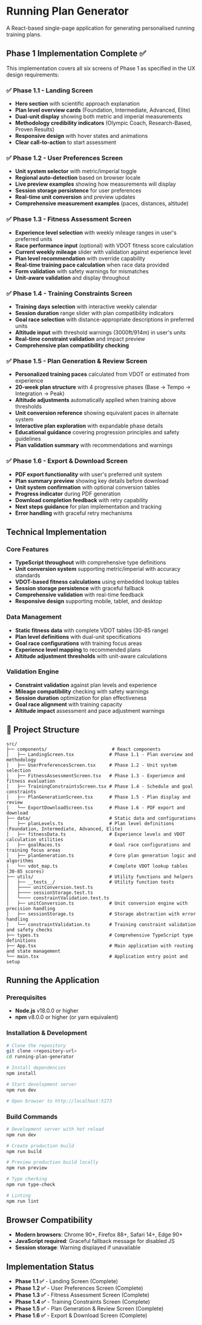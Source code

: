 # Running Plan Generator

A React-based single-page application for generating personalised running training plans.

## Phase 1 Implementation Complete ✅

This implementation covers all six screens of Phase 1 as specified in the UX design requirements:

### ✅ Phase 1.1 - Landing Screen
- **Hero section** with scientific approach explanation
- **Plan level overview cards** (Foundation, Intermediate, Advanced, Elite)
- **Dual-unit display** showing both metric and imperial measurements
- **Methodology credibility indicators** (Olympic Coach, Research-Based, Proven Results)
- **Responsive design** with hover states and animations
- **Clear call-to-action** to start assessment

### ✅ Phase 1.2 - User Preferences Screen
- **Unit system selector** with metric/imperial toggle
- **Regional auto-detection** based on browser locale
- **Live preview examples** showing how measurements will display
- **Session storage persistence** for user preferences
- **Real-time unit conversion** and preview updates
- **Comprehensive measurement examples** (paces, distances, altitude)

### ✅ Phase 1.3 - Fitness Assessment Screen
- **Experience level selection** with weekly mileage ranges in user's preferred units
- **Race performance input** (optional) with VDOT fitness score calculation
- **Current weekly mileage** slider with validation against experience level
- **Plan level recommendation** with override capability
- **Real-time training pace calculation** when race data provided
- **Form validation** with safety warnings for mismatches
- **Unit-aware validation** and display throughout

### ✅ Phase 1.4 - Training Constraints Screen
- **Training days selection** with interactive weekly calendar
- **Session duration** range slider with plan compatibility indicators
- **Goal race selection** with distance-appropriate descriptions in preferred units
- **Altitude input** with threshold warnings (3000ft/914m) in user's units
- **Real-time constraint validation** and impact preview
- **Comprehensive plan compatibility checking**

### ✅ Phase 1.5 - Plan Generation & Review Screen
- **Personalized training paces** calculated from VDOT or estimated from experience
- **20-week plan structure** with 4 progressive phases (Base → Tempo → Integration → Peak)
- **Altitude adjustments** automatically applied when training above thresholds
- **Unit conversion reference** showing equivalent paces in alternate system
- **Interactive plan exploration** with expandable phase details
- **Educational guidance** covering progression principles and safety guidelines
- **Plan validation summary** with recommendations and warnings

### ✅ Phase 1.6 - Export & Download Screen
- **PDF export functionality** with user's preferred unit system
- **Plan summary preview** showing key details before download
- **Unit system confirmation** with optional conversion tables
- **Progress indicator** during PDF generation
- **Download completion feedback** with retry capability
- **Next steps guidance** for plan implementation and tracking
- **Error handling** with graceful retry mechanisms

## Technical Implementation

### Core Features
- **TypeScript throughout** with comprehensive type definitions
- **Unit conversion system** supporting metric/imperial with accuracy standards
- **VDOT-based fitness calculations** using embedded lookup tables
- **Session storage persistence** with graceful fallback
- **Comprehensive validation** with real-time feedback
- **Responsive design** supporting mobile, tablet, and desktop

### Data Management
- **Static fitness data** with complete VDOT tables (30-85 range)
- **Plan level definitions** with dual-unit specifications
- **Goal race configurations** with training focus areas
- **Experience level mapping** to recommended plans
- **Altitude adjustment thresholds** with unit-aware calculations

### Validation Engine
- **Constraint validation** against plan levels and experience
- **Mileage compatibility** checking with safety warnings
- **Session duration** optimization for plan effectiveness
- **Goal race alignment** with training capacity
- **Altitude impact** assessment and pace adjustment warnings

## 📁 Project Structure

```
src/
├── components/                        # React components
│   ├── LandingScreen.tsx             # Phase 1.1 - Plan overview and methodology
│   ├── UserPreferencesScreen.tsx     # Phase 1.2 - Unit system selection
│   ├── FitnessAssessmentScreen.tsx   # Phase 1.3 - Experience and fitness evaluation
│   ├── TrainingConstraintsScreen.tsx # Phase 1.4 - Schedule and goal constraints
│   ├── PlanGenerationScreen.tsx      # Phase 1.5 - Plan display and review
│   └── ExportDownloadScreen.tsx      # Phase 1.6 - PDF export and download
├── data/                             # Static data and configurations
│   ├── planLevels.ts                 # Plan level definitions (Foundation, Intermediate, Advanced, Elite)
│   ├── fitnessData.ts                # Experience levels and VDOT calculation utilities
│   ├── goalRaces.ts                  # Goal race configurations and training focus areas
│   ├── planGeneration.ts             # Core plan generation logic and algorithms
│   └── vdot_map.ts                   # Complete VDOT lookup tables (30-85 scores)
├── utils/                            # Utility functions and helpers
│   ├── __tests__/                    # Utility function tests
│   ├──── unitConversion.test.ts
│   ├──── sessionStorage.test.ts
│   └──── constraintValidation.test.ts
│   ├── unitConversion.ts             # Unit conversion engine with precision handling
│   ├── sessionStorage.ts             # Storage abstraction with error handling
│   └── constraintValidation.ts       # Training constraint validation and safety checks
├── types.ts                          # Comprehensive TypeScript type definitions
├── App.tsx                           # Main application with routing and state management
└── main.tsx                          # Application entry point and setup
```

## Running the Application

### Prerequisites
- **Node.js** v18.0.0 or higher
- **npm** v8.0.0 or higher (or yarn equivalent)

### Installation & Development
```bash
# Clone the repository
git clone <repository-url>
cd running-plan-generator

# Install dependencies
npm install

# Start development server
npm run dev

# Open browser to http://localhost:5173
```

### Build Commands
```bash
# Development server with hot reload
npm run dev

# Create production build
npm run build

# Preview production build locally
npm run preview

# Type checking
npm run type-check

# Linting
npm run lint
```

## Browser Compatibility

- **Modern browsers**: Chrome 90+, Firefox 88+, Safari 14+, Edge 90+
- **JavaScript required**: Graceful fallback message for disabled JS
- **Session storage**: Warning displayed if unavailable

## Implementation Status

- **Phase 1.1 ✅** - Landing Screen (Complete)  
- **Phase 1.2 ✅** - User Preferences Screen (Complete)  
- **Phase 1.3 ✅** - Fitness Assessment Screen (Complete)  
- **Phase 1.4 ✅** - Training Constraints Screen (Complete)  
- **Phase 1.5 ✅** - Plan Generation & Review Screen (Complete)  
- **Phase 1.6 ✅** - Export & Download Screen (Complete)